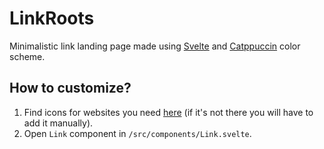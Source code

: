 # LinkRoots

Minimalistic link landing page made using [Svelte](https://svelte.dev/) and [Catppuccin](https://github.com/catppuccin/catppuccin) color scheme.

## How to customize?

1. Find icons for websites you need [here](https://svelte-icons-explorer.vercel.app/) (if it's not there you will have to add it manually).
2. Open `Link` component in `/src/components/Link.svelte`.
